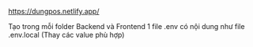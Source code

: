 https://dungpos.netlify.app/

Tạo trong mỗi folder Backend và Frontend 1 file .env có nội dung như file .env.local (Thay các value phù hợp)
